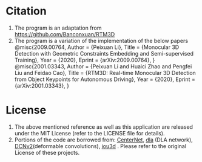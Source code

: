 # Citation
1. The program is an adaptation from <href>https://github.com/Banconxuan/RTM3D</href>
2. The program is a variation of the implementation of the below papers
    @misc{2009.00764,
    Author = {Peixuan Li},
    Title = {Monocular 3D Detection with Geometric Constraints Embedding and Semi-supervised Training},
    Year = {2020},
    Eprint = {arXiv:2009.00764},
    }
    @misc{2001.03343,
    Author = {Peixuan Li and Huaici Zhao and Pengfei Liu and Feidao Cao},
    Title = {RTM3D: Real-time Monocular 3D Detection from Object Keypoints for Autonomous Driving},
    Year = {2020},
    Eprint = {arXiv:2001.03343},
    }
# License
1. The above mentioned reference as well as this application are released under the MIT License (refer to the LICENSE file for details).
2. Portions of the code are borrowed from:
    [CenterNet](https://github.com/xingyizhou/CenterNet),
    [dla](https://github.com/ucbdrive/dla) (DLA network),
    [DCNv2](https://github.com/CharlesShang/DCNv2)(deformable convolutions),
    [iou3d](https://github.com/sshaoshuai/PointRCNN) .
    Please refer to the original License of these projects.
